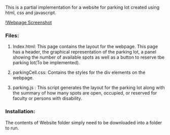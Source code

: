 This is a partial implementation for a website for parking lot created using html, css and javascript.

[!Webpage Screenshot](https://github.com/Deku789/Parking-Lot-Website/blob/master/Screenshots/Parking%20Lot%20Screenshot.JPG)

### Files:
1. Index.html: This page contains the layout for the webpage. This page has a header, the graphical representation of the parking lot, a panel showing the number of available spots as well as a button to reserve tbe parking lot(To be implemented).

2. parkingCell.css: Contains the styles for the div elements on the webpage.

3. parking.js : This script generates the layout for the parking lot along with the summary of how many spots are open, occupied, or reserved for faculty or persons with disability.

### Installation:
The contents of Website folder simply need to be downloaded into a folder to run.

